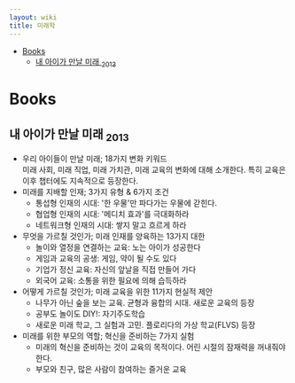 ```yaml
---
layout: wiki 
title: 미래학
---
```


<!-- TOC -->

- [Books](#books)
    - [내 아이가 만날 미래 <sub>2013</sub>](#내-아이가-만날-미래-2013)

<!-- /TOC -->

# Books
## 내 아이가 만날 미래 <sub>2013</sub>
- 우리 아이들이 만날 미래; 18가지 변화 키워드  
미래 사회, 미래 직업, 미래 가치관, 미래 교육의 변화에 대해 소개한다. 특히 교육은 이후 챕터에도 지속적으로 등장한다.
- 미래를 지배할 인재; 3가지 유형 & 6가지 조건  
    - 통섭형 인재의 시대: '한 우물'만 파다가는 우물에 갇힌다.
    - 협업형 인재의 시대: '메디치 효과'를 극대화하라
    - 네트워크형 인재의 시대: 쌓지 말고 흐르게 하라
- 무엇을 가르칠 것인가; 미래 인재를 양육하는 13가지 대한
    - 놀이와 열정을 연결하는 교육: 노는 아이가 성공한다
    - 게임과 교육의 공생: 게임, 약이 될 수도 있다
    - 기업가 정신 교육: 자신의 앞날을 직접 만들어 가다
    - 외국어 교육: 소통을 위한 필요에 의해 습득하라
- 어떻게 가르칠 것인가; 미래 교육을 위한 11가지 현실적 제안
    - 나무가 아닌 숲을 보는 교육. 균형과 융합의 시대. 새로운 교육의 등장
    - 공부도 놀이도 DIY!: 자기주도학습
    - 새로운 미래 학교, 그 실험과 고민. 플로리다의 가상 학교(FLVS) 등장
- 미래를 위한 부모의 역할; 혁신을 준비하는 7가지 실험
    - 미래의 혁신을 준비하는 것이 교육의 목적이다. 어린 시절의 잠재력을 꺼내줘야 한다.
    - 부모와 친구, 많은 사람이 참여하는 즐거운 교육